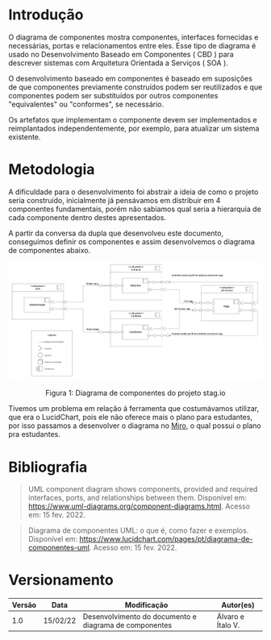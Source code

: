 # Introdução

O diagrama de componentes mostra componentes, interfaces fornecidas e necessárias, portas e relacionamentos entre eles. Esse tipo de diagrama é usado no Desenvolvimento Baseado em Componentes ( CBD ) para descrever sistemas com Arquitetura Orientada a Serviços ( SOA ).

O desenvolvimento baseado em componentes é baseado em suposições de que componentes previamente construídos podem ser reutilizados e que componentes podem ser substituídos por outros componentes "equivalentes" ou "conformes", se necessário.

Os artefatos que implementam o componente devem ser implementados e reimplantados independentemente, por exemplo, para atualizar um sistema existente.

# Metodologia

A dificuldade para o desenvolvimento foi abstrair a ideia de como o projeto seria construído, inicialmente já pensávamos em distribuir em 4 componentes fundamentais, porém não sabíamos qual seria a hierarquia de cada componente dentro destes apresentados.

A partir da conversa da dupla que desenvolveu este documento, conseguimos definir os componentes e assim desenvolvemos o diagrama de componentes abaixo.

[![Imagem3](../../assets/Modelagem/ME/DiagramaDeComponentes.jpg)](../../assets/Modelagem/ME/DiagramaDeComponentes.jpg)
<center><figcaption>Figura 1: Diagrama de componentes do projeto stag.io</figcaption></center>

Tivemos um problema em relação á ferramenta que costumávamos utilizar, que era o LucidChart, pois ele não oferece mais o plano para estudantes, por isso passamos a desenvolver o diagrama no <a href="https://miro.com/" target="_blank">Miro</a>, o qual possui o plano pra estudantes.

# Bibliografia

> UML component diagram shows components, provided and required interfaces, ports, and relationships between them. Disponível em: <https://www.uml-diagrams.org/component-diagrams.html>. Acesso em: 15 fev. 2022. 

> Diagrama de componentes UML: o que é, como fazer e exemplos. Disponível em: <https://www.lucidchart.com/pages/pt/diagrama-de-componentes-uml>. Acesso em: 15 fev. 2022. 

# Versionamento

Versão | Data | Modificação | Autor(es) |
|--|--|--|--|
|1.0|15/02/22|Desenvolvimento do documento e diagrama de componentes|Álvaro e Ítalo V.|